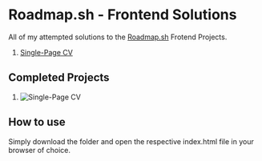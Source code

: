 # Roadmap.sh - Frontend Solutions

All of my attempted solutions to the [Roadmap.sh](https://roadmap.sh) Frotend Projects.

1. [Single-Page CV]()

## Completed Projects

1. ![Single-Page CV]()

## How to use

Simply download the folder and open the respective index.html file in your browser of choice.